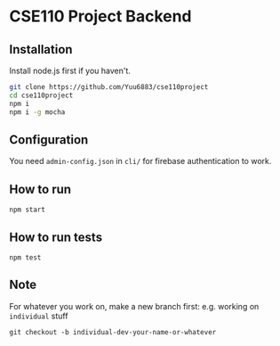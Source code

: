 # CSE110 Project Backend

## Installation
Install node.js first if you haven't.

```bash
git clone https://github.com/Yuu6883/cse110project
cd cse110project
npm i
npm i -g mocha
```

## Configuration
You need `admin-config.json` in `cli/` for firebase authentication to work.

## How to run
```
npm start
```

## How to run tests
```
npm test
```

## Note
For whatever you work on, make a new branch first: e.g. working on `individual` stuff
```
git checkout -b individual-dev-your-name-or-whatever
```